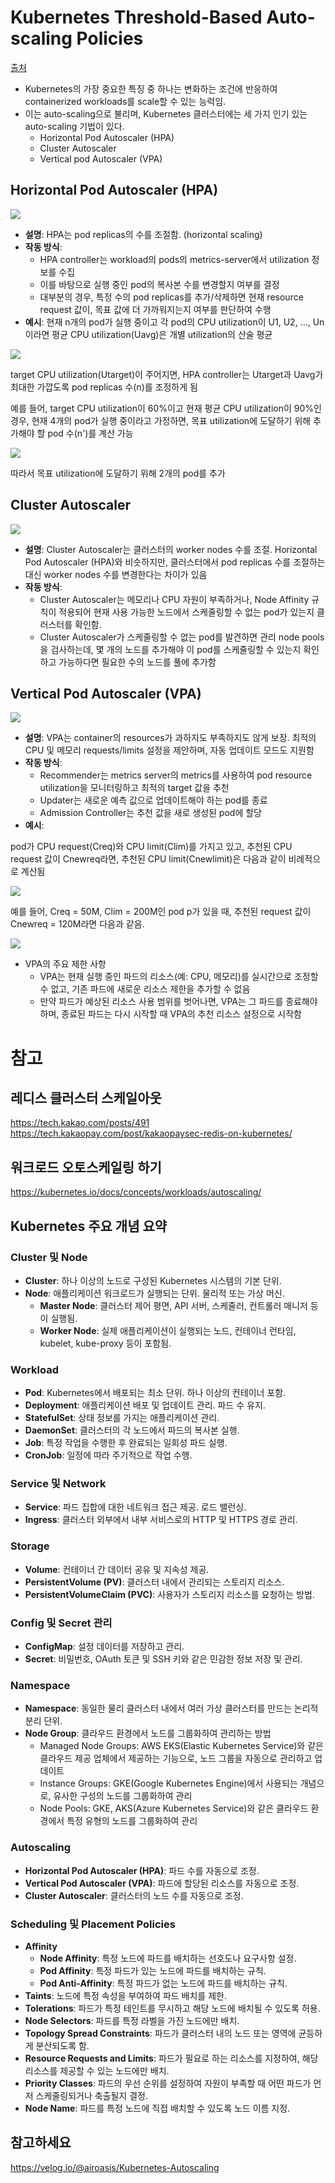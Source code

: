 # Kubernetes Threshold-Based Auto-scaling Policies
[출처](https://www.researchgate.net/publication/357953795_Machine_Learning_Based_Adaptive_Auto-scaling_Policy_for_Resource_Orchestration_in_Kubernetes_Clusters)

- Kubernetes의 가장 중요한 특징 중 하나는 변화하는 조건에 반응하여 containerized workloads를 scale할 수 있는 능력임.
- 이는 auto-scaling으로 불리며, Kubernetes 클러스터에는 세 가지 인기 있는 auto-scaling 기법이 있다.
    - Horizontal Pod Autoscaler (HPA)
    - Cluster Autoscaler
    - Vertical pod Autoscaler (VPA)

## Horizontal Pod Autoscaler (HPA)
![](attachment/13e3b70d1e5ce8926414d3020ac003f9.png)
- **설명**: HPA는 pod replicas의 수를 조절함.  (horizontal scaling)
- **작동 방식**:
    - HPA controller는 workload의 pods의 metrics-server에서 utilization 정보를 수집
    - 이를 바탕으로 실행 중인 pod의 복사본 수를 변경할지 여부를 결정
    - 대부분의 경우, 특정 수의 pod replicas를 추가/삭제하면 현재 resource request 값이, 목표 값에 더 가까워지는지 여부를 판단하여 수행
- **예시**:
현재 n개의 pod가 실행 중이고 각 pod의 CPU utilization이 U1, U2, ..., Un이라면 평균 CPU utilization(Uavg)은 개별 utilization의 산술 평균

![](attachment/e5a0fefb3cc24f66676348a3632d40cc.png)

target CPU utilization(Utarget)이 주어지면, HPA controller는 Utarget과 Uavg가 최대한 가깝도록 pod replicas 수(n)를 조정하게 됨

예를 들어, target CPU utilization이 60%이고 현재 평균 CPU utilization이 90%인 경우, 현재 4개의 pod가 실행 중이라고 가정하면, 목표 utilization에 도달하기 위해 추가해야 할 pod 수(n')를 계산 가능
  
![](attachment/3ffcf2163f4c39d00544c8b73b1c6b6a.png)
  
따라서 목표 utilization에 도달하기 위해 2개의 pod를 추가

## Cluster Autoscaler
![](attachment/fc41b7579cc25d2b9eb607f8697e7fd2.png)
- **설명**: Cluster Autoscaler는 클러스터의 worker nodes 수를 조절. Horizontal Pod Autoscaler (HPA)와 비슷하지만, 클러스터에서 pod replicas 수를 조절하는 대신 worker nodes 수를 변경한다는 차이가 있음
- **작동 방식**:
    - Cluster Autoscaler는 메모리나 CPU 자원이 부족하거나, Node Affinity 규칙이 적용되어 현재 사용 가능한 노드에서 스케줄링할 수 없는 pod가 있는지 클러스터를 확인함.
    - Cluster Autoscaler가 스케줄링할 수 없는 pod를 발견하면 관리 node pools을 검사하는데, 몇 개의 노드를 추가해야 이 pod를 스케줄링할 수 있는지 확인하고 가능하다면 필요한 수의 노드를 풀에 추가함

## Vertical Pod Autoscaler (VPA)
![](attachment/2e55c5401aad4b594c461964f041195b.png)
- **설명**: VPA는 container의 resources가 과하지도 부족하지도 않게 보장. 최적의 CPU 및 메모리 requests/limits 설정을 제안하며, 자동 업데이트 모드도 지원함
- **작동 방식**:
    - Recommender는 metrics server의 metrics를 사용하여 pod resource utilization을 모니터링하고 최적의 target 값을 추천
    - Updater는 새로운 예측 값으로 업데이트해야 하는 pod를 종료
    - Admission Controller는 추천 값을 새로 생성된 pod에 할당
- **예시**:

pod가 CPU request(Creq)와 CPU limit(Clim)를 가지고 있고, 추천된 CPU request 값이 Cnewreq라면, 추천된 CPU limit(Cnewlimit)은 다음과 같이 비례적으로 계산됨

![](attachment/2065229704271448247b46133e044ffc.png)
  
예를 들어, Creq = 50M, Clim = 200M인 pod p가 있을 때, 추천된 request 값이 Cnewreq = 120M라면 다음과 같음.
  
![](attachment/cd875f310577db60e5e818e3c8014e03.png)

- VPA의 주요 제한 사항
    - VPA는 현재 실행 중인 파드의 리소스(예: CPU, 메모리)를 실시간으로 조정할 수 없고, 기존 파드에 새로운 리소스 제한을 추가할 수 없음
    - 만약 파드가 예상된 리소스 사용 범위를 벗어나면, VPA는 그 파드를 종료해야 하며, 종료된 파드는 다시 시작할 때 VPA의 추천 리소스 설정으로 시작함

# 참고

## 레디스 클러스터 스케일아웃

https://tech.kakao.com/posts/491
https://tech.kakaopay.com/post/kakaopaysec-redis-on-kubernetes/

## 워크로드 오토스케일링 하기
https://kubernetes.io/docs/concepts/workloads/autoscaling/

## Kubernetes 주요 개념 요약

### Cluster 및 Node
- **Cluster**: 하나 이상의 노드로 구성된 Kubernetes 시스템의 기본 단위.
- **Node**: 애플리케이션 워크로드가 실행되는 단위. 물리적 또는 가상 머신.
  - **Master Node**: 클러스터 제어 평면, API 서버, 스케줄러, 컨트롤러 매니저 등이 실행됨.
  - **Worker Node**: 실제 애플리케이션이 실행되는 노드, 컨테이너 런타임, kubelet, kube-proxy 등이 포함됨.

### Workload
- **Pod**: Kubernetes에서 배포되는 최소 단위. 하나 이상의 컨테이너 포함.
- **Deployment**: 애플리케이션 배포 및 업데이트 관리. 파드 수 유지.
- **StatefulSet**: 상태 정보를 가지는 애플리케이션 관리.
- **DaemonSet**: 클러스터의 각 노드에서 파드의 복사본 실행.
- **Job**: 특정 작업을 수행한 후 완료되는 일회성 파드 실행.
- **CronJob**: 일정에 따라 주기적으로 작업 수행.

### Service 및 Network
- **Service**: 파드 집합에 대한 네트워크 접근 제공. 로드 밸런싱.
- **Ingress**: 클러스터 외부에서 내부 서비스로의 HTTP 및 HTTPS 경로 관리.

### Storage
- **Volume**: 컨테이너 간 데이터 공유 및 지속성 제공.
- **PersistentVolume (PV)**: 클러스터 내에서 관리되는 스토리지 리소스.
- **PersistentVolumeClaim (PVC)**: 사용자가 스토리지 리소스를 요청하는 방법.

### Config 및 Secret 관리
- **ConfigMap**: 설정 데이터를 저장하고 관리.
- **Secret**: 비밀번호, OAuth 토큰 및 SSH 키와 같은 민감한 정보 저장 및 관리.

### Namespace
- **Namespace**: 동일한 물리 클러스터 내에서 여러 가상 클러스터를 만드는 논리적 분리 단위.
- **Node Group**: 클라우드 환경에서 노드를 그룹화하여 관리하는 방법
    - Managed Node Groups: AWS EKS(Elastic Kubernetes Service)와 같은 클라우드 제공 업체에서 제공하는 기능으로, 노드 그룹을 자동으로 관리하고 업데이트
    - Instance Groups: GKE(Google Kubernetes Engine)에서 사용되는 개념으로, 유사한 구성의 노드를 그룹화하여 관리
    - Node Pools: GKE, AKS(Azure Kubernetes Service)와 같은 클라우드 환경에서 특정 유형의 노드를 그룹화하여 관리

### Autoscaling
- **Horizontal Pod Autoscaler (HPA)**: 파드 수를 자동으로 조정.
- **Vertical Pod Autoscaler (VPA)**: 파드에 할당된 리소스를 자동으로 조정.
- **Cluster Autoscaler**: 클러스터의 노드 수를 자동으로 조정.

### Scheduling 및 Placement Policies
- **Affinity**
  - **Node Affinity**: 특정 노드에 파드를 배치하는 선호도나 요구사항 설정.
  - **Pod Affinity**: 특정 파드가 있는 노드에 파드를 배치하는 규칙.
  - **Pod Anti-Affinity**: 특정 파드가 없는 노드에 파드를 배치하는 규칙.
- **Taints**: 노드에 특정 속성을 부여하여 파드 배치를 제한.
- **Tolerations**: 파드가 특정 테인트를 무시하고 해당 노드에 배치될 수 있도록 허용.
- **Node Selectors**: 파드를 특정 라벨을 가진 노드에만 배치.
- **Topology Spread Constraints**: 파드가 클러스터 내의 노드 또는 영역에 균등하게 분산되도록 함.
- **Resource Requests and Limits**: 파드가 필요로 하는 리소스를 지정하여, 해당 리소스를 제공할 수 있는 노드에만 배치.
- **Priority Classes**: 파드의 우선 순위를 설정하여 자원이 부족할 때 어떤 파드가 먼저 스케줄링되거나 축출될지 결정.
- **Node Name**: 파드를 특정 노드에 직접 배치할 수 있도록 노드 이름 지정.

## 참고하세요
https://velog.io/@airoasis/Kubernetes-Autoscaling
